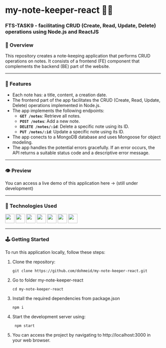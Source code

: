 # my-note-keeper-react :notebook::notebook:	

### FTS-TASK9 - facilitating CRUD (Create, Read, Update, Delete) operations using Node.js and ReactJS

### :stars: Overview
This repository creates a note-keeping application that performs CRUD operations on notes. It consists of a frontend (FE) component that complements the backend (BE) part of the website. 

-----
### :dart: Features
- Each note has: a title, content, a creation date.
- The frontend part of the app facilitates the CRUD (Create, Read, Update, Delete) operations implemented in Node.js.
- The app implements the following endpoints:
    - **`GET /notes`**: Retrieve all notes.
    - **`POST /notes`**: Add a new note.
    - **`DELETE /notes/:id`**: Delete a specific note using its ID.
    - **`PUT /notes/:id`**: Update a specific note using its ID.
- The app conects to a MongoDB database and uses Mongoose for object modeling.
- The app handles the potential errors gracefully. If an error occurs, the API returns a suitable status code and a descriptive error message.

-----
### :eye: Preview
You can access a live demo of this application here -> (still under development) 

-----

### :space_invader: Technologies Used
<div align="left">
    <img src="https://img.shields.io/badge/JavaScript-323330?style=for-the-badge&logo=javascript&logoColor=F7DF1E" height="30" />
    <img src="https://img.shields.io/badge/MongoDB-4EA94B?style=for-the-badge&logo=mongodb&logoColor=white" height="30" />
    <img src="https://img.shields.io/badge/Node%20js-339933?style=for-the-badge&logo=nodedotjs&logoColor=white" height="30" />
    <img src="https://img.shields.io/badge/Express%20js-000000?style=for-the-badge&logo=express&logoColor=white" height="30" />
    <img src="https://img.shields.io/badge/VSCode-0078D4?style=for-the-badge&logo=visual%20studio%20code&logoColor=white" height="30" />
    <img src="https://img.shields.io/badge/React-20232A?style=for-the-badge&logo=react&logoColor=61DAFB" height="30" />
    <img src="https://img.shields.io/badge/npm-CB3837?style=for-the-badge&logo=npm&logoColor=white" height="30" />
</div>

-----

### :joystick: Getting Started 
To run this application locally, follow these steps:
1. Clone the repository:
   ```
   git clone https://github.com/dohmeid/my-note-keeper-react.git
   ```
2. Go to folder my-note-keeper-react
   ```
   cd my-note-keeper-react
   ```
3. Install the required dependencies from package.json
   ```
   npm i
   ```

4. Start the development server using:
   ```
    npm start
   ```
5. You can access the project by navigating to http://localhost:3000 in your web browser.
